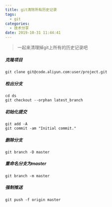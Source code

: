 ```yaml
---
title: git清除所有历史记录
tags:
  - git
categories:
  - 技术分享
date: 2019-10-31 11:44:41
---
```


> 一起来清理掉git上所有的历史记录吧

 ##### 克隆项目
```
git clone git@code.aliyun.com:user/project.git 
```
<!-- more -->

 ##### 检出分支

```
cd ds  
git checkout --orphan latest_branch 
```
 ##### 初始化提交
```
git add -A 
git commit -am "Initial commit." 
```
 ##### 删除分支
```
git branch -D master 
```
 ##### 重命名分支为master
```
git branch -m master 
```
 ##### 强制推送
```
git push -f origin master 
```


